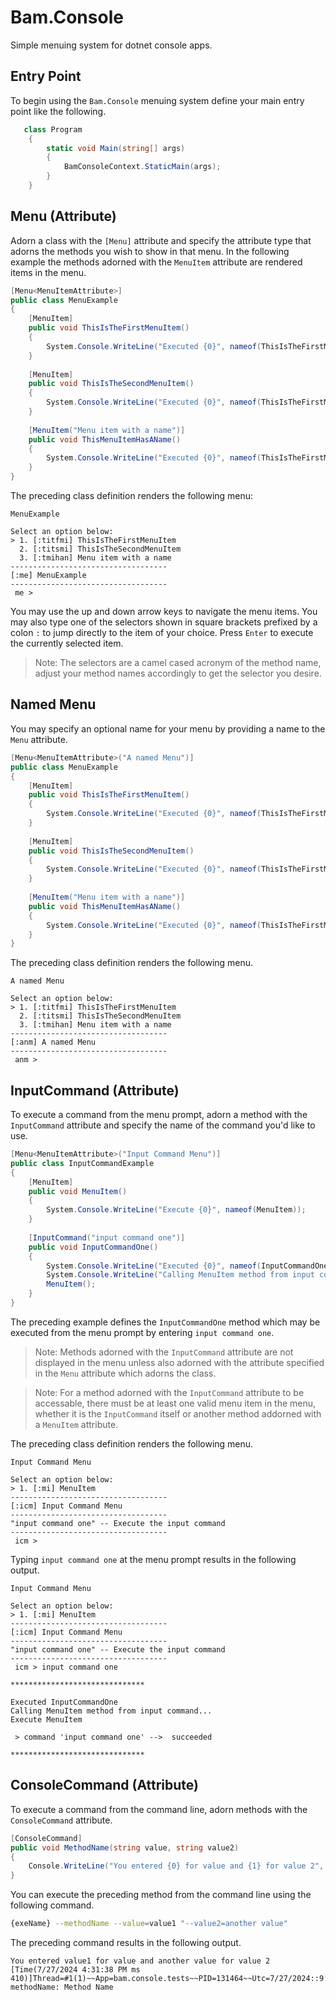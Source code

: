 # Bam.Console

Simple menuing system for dotnet console apps.

## Entry Point
To begin using the `Bam.Console` menuing system define your main entry point like the following.

```csharp
   class Program
    {
        static void Main(string[] args)
        {
            BamConsoleContext.StaticMain(args);
        }
    }
```

## Menu (Attribute)
Adorn a class with the `[Menu]` attribute and specify the attribute type that adorns the methods you wish to show in that menu.  In the following example the methods adorned with the `MenuItem` attribute are rendered items in the menu.

```csharp
[Menu<MenuItemAttribute>]
public class MenuExample
{
    [MenuItem]
    public void ThisIsTheFirstMenuItem()
    {
        System.Console.WriteLine("Executed {0}", nameof(ThisIsTheFirstMenuItem));
    }
    
    [MenuItem]
    public void ThisIsTheSecondMenuItem()
    {
        System.Console.WriteLine("Executed {0}", nameof(ThisIsTheFirstMenuItem));
    }
    
    [MenuItem("Menu item with a name")]
    public void ThisMenuItemHasAName()
    {
        System.Console.WriteLine("Executed {0}", nameof(ThisIsTheFirstMenuItem));
    }
}
```

The preceding class definition renders the following menu:

```
MenuExample

Select an option below:
> 1. [:titfmi] ThisIsTheFirstMenuItem
  2. [:titsmi] ThisIsTheSecondMenuItem
  3. [:tmihan] Menu item with a name
-----------------------------------
[:me] MenuExample
-----------------------------------
 me > 
```

You may use the up and down arrow keys to navigate the menu items.  You may also type one of the selectors shown in square brackets prefixed by a colon `:` to jump directly to the item of your choice.  Press `Enter` to execute the currently selected item.

> Note: The selectors are a camel cased acronym of the method name, adjust your method names accordingly to get the selector you desire.

## Named Menu
You may specify an optional name for your menu by providing a name to the `Menu` attribute.

```csharp
[Menu<MenuItemAttribute>("A named Menu")]
public class MenuExample
{
    [MenuItem]
    public void ThisIsTheFirstMenuItem()
    {
        System.Console.WriteLine("Executed {0}", nameof(ThisIsTheFirstMenuItem));
    }
    
    [MenuItem]
    public void ThisIsTheSecondMenuItem()
    {
        System.Console.WriteLine("Executed {0}", nameof(ThisIsTheFirstMenuItem));
    }
    
    [MenuItem("Menu item with a name")]
    public void ThisMenuItemHasAName()
    {
        System.Console.WriteLine("Executed {0}", nameof(ThisIsTheFirstMenuItem));
    }
}
```

The preceding class definition renders the following menu.

```
A named Menu

Select an option below:
> 1. [:titfmi] ThisIsTheFirstMenuItem
  2. [:titsmi] ThisIsTheSecondMenuItem
  3. [:tmihan] Menu item with a name
-----------------------------------
[:anm] A named Menu
-----------------------------------
 anm >
```

## InputCommand (Attribute)

To execute a command from the menu prompt, adorn a method with the `InputCommand` attribute and specify the name of the command you'd like to use.

```csharp
[Menu<MenuItemAttribute>("Input Command Menu")]
public class InputCommandExample
{
    [MenuItem]
    public void MenuItem()
    {
        System.Console.WriteLine("Execute {0}", nameof(MenuItem));
    }
    
    [InputCommand("input command one")]
    public void InputCommandOne()
    {
        System.Console.WriteLine("Executed {0}", nameof(InputCommandOne));
        System.Console.WriteLine("Calling MenuItem method from input command...");
        MenuItem();
    }
}
```

The preceding example defines the `InputCommandOne` method which may be executed from the menu prompt by entering `input command one`.

> Note: Methods adorned with the `InputCommand` attribute are not displayed in the menu unless also adorned with the attribute specified in the `Menu` attribute which adorns the class.

> Note: For a method adorned with the `InputCommand` attribute to be accessable, there must be at least one valid menu item in the menu, whether it is the `InputCommand` itself or another method addorned with a `MenuItem` attribute.

The preceding class definition renders the following menu.

```
Input Command Menu

Select an option below:
> 1. [:mi] MenuItem
-----------------------------------
[:icm] Input Command Menu
-----------------------------------
"input command one" -- Execute the input command
-----------------------------------
 icm > 
```

Typing `input command one` at the menu prompt results in the following output.

```
Input Command Menu

Select an option below:
> 1. [:mi] MenuItem
-----------------------------------
[:icm] Input Command Menu
-----------------------------------
"input command one" -- Execute the input command
-----------------------------------
 icm > input command one

******************************

Executed InputCommandOne
Calling MenuItem method from input command...
Execute MenuItem

 > command 'input command one' -->  succeeded

******************************
```

## ConsoleCommand (Attribute)
To execute a command from the command line, adorn methods with the `ConsoleCommand` attribute.


```csharp
[ConsoleCommand]
public void MethodName(string value, string value2)
{
    Console.WriteLine("You entered {0} for value and {1} for value 2", value, value2);
}
```

You can execute the preceding method from the command line using the following command.

```bash
{exeName} --methodName --value=value1 "--value2=another value"
```

The preceding command results in the following output.

```
You entered value1 for value and another value for value 2
[Time(7/27/2024 4:31:38 PM ms 410)]Thread=#1(1)~~App=bam.console.tests~~PID=131464~~Utc=7/27/2024::9:31 PM~~Executed methodName: Method Name
```